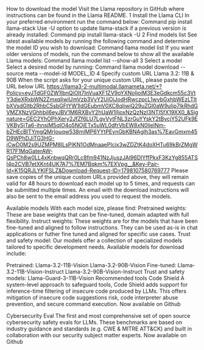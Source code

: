 How to download the model
Visit the Llama repository in GitHub where instructions can be found in the Llama README.
1
Install the Llama CLI
In your preferred environment run the command below:
Command
pip install llama-stack
Use -U option to update llama-stack if a previous version is already installed:
Command
pip install llama-stack -U
2
Find models list
See latest available models by running the following command and determine the model ID you wish to download:
Command
llama model list
If you want older versions of models, run the command below to show all the available Llama models:
Command
llama model list --show-all
3
Select a model
Select a desired model by running:
Command
llama model download --source meta --model-id  MODEL_ID
4
Specify custom URL
Llama 3.2: 11B & 90B
When the script asks for your unique custom URL, please paste the URL below
URL
https://llama3-2-multimodal.llamameta.net/*?Policy=eyJTdGF0ZW1lbnQiOlt7InVuaXF1ZV9oYXNoIjoiM3E3eGdkcm55c3VtY3dieXRxbWN2ZmxqIiwiUmVzb3VyY2UiOiJodHRwczpcL1wvbGxhbWEzLTItbXVsdGltb2RhbC5sbGFtYW1ldGEubmV0XC8qIiwiQ29uZGl0aW9uIjp7IkRhdGVMZXNzVGhhbiI6eyJBV1M6RXBvY2hUaW1lIjoxNzQzNzI3NTI5fX19XX0_&Signature=GEC2YhOPhXery2JfZf6LU7LgvVytFNL3zrGuYYskY2tBycjY52UFk9EVKBySjTa6-ihnsjM5qIO4o5NOjETx5uWL0dfrVbEW8xN0lieINm-bZHEcBlTYmgQMrIouqw538mIMP6YYtPEynGbKBNAglh3as%7EavGmxm45D9WPhDJiTG3HG-jCwD0M2s9UZMPM8lLsPIKN1OdMnaaePIcix3wZDZtK4doXHTu69kBrZMgWR17F1MqGaterAW-QsPCh8w0LL4xKnbwqQRr0Lc8fm941NzJjuszJAl96DlYffPkxF3KzYg855ATSI4p2CVB7etXKnt4UK7A7%7EM7Bqkm%7EXVpg__&Key-Pair-Id=K15QRJLYKIFSLZ&Download-Request-ID=1798107580769777
Please save copies of the unique custom URLs provided above, they will remain valid for 48 hours to download each model up to 5 times, and requests can be submitted multiple times. An email with the download instructions will also be sent to the email address you used to request the models.

Available models
With each model size, please find:
Pretrained weights: These are base weights that can be fine-tuned, domain adapted with full flexibility.
Instruct weights: These weights are for the models that have been fine-tuned and aligned to follow instructions. They can be used as-is in chat applications or futher fine tuned and aligned for specific use cases.
Trust and safety model: Our models offer a collection of specialized models tailored to specific development needs.
Available models for download include:

Pretrained:
Llama-3.2-11B-Vision
Llama-3.2-90B-Vision
Fine-tuned:
Llama-3.2-11B-Vision-Instruct
Llama-3.2-90B-Vision-Instruct
Trust and safety models:
Llama-Guard-3-11B-Vision
Recommended tools
Code Shield
A system-level approach to safeguard tools, Code Shield adds support for inference-time filtering of insecure code produced by LLMs. This offers mitigation of insecure code suggestions risk, code interpreter abuse prevention, and secure command execution.
Now available on Github

Cybersecurity Eval
The first and most comprehensive set of open source cybersecurity safety evals for LLMs. These benchmarks are based on industry guidance and standards (e.g. CWE & MITRE ATT&CK) and built in collaboration with our security subject matter experts.
Now available on Github
